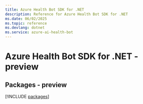 ```yaml
---
title: Azure Health Bot SDK for .NET
description: Reference for Azure Health Bot SDK for .NET
ms.date: 06/02/2025
ms.topic: reference
ms.devlang: dotnet
ms.service: azure-ai-health-bot
---
```

# Azure Health Bot SDK for .NET - preview
## Packages - preview
[!INCLUDE [packages](health-bot-index.md)]